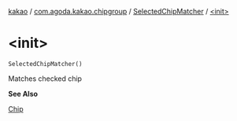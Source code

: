 [kakao](../../index.md) / [com.agoda.kakao.chipgroup](../index.md) / [SelectedChipMatcher](index.md) / [&lt;init&gt;](./-init-.md)

# &lt;init&gt;

`SelectedChipMatcher()`

Matches checked chip

**See Also**

[Chip](#)

